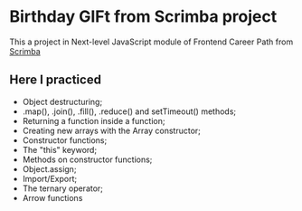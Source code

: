 # Birthday GIFt from Scrimba project

This a project in Next-level JavaScript module of Frontend Career Path from [Scrimba](https://scrimba.com)

## Here I practiced

- Object destructuring;
- .map(), .join(), .fill(), .reduce() and setTimeout() methods;
- Returning a function inside a function;
- Creating new arrays with the Array constructor;
- Constructor functions;
- The "this" keyword;
- Methods on constructor functions;
- Object.assign;
- Import/Export;
- The ternary operator;
- Arrow functions
